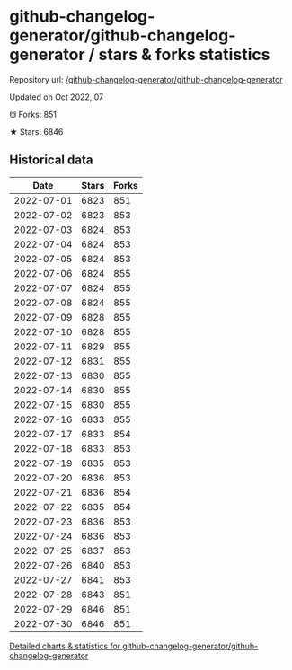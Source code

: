 # github-changelog-generator/github-changelog-generator / stars & forks statistics

Repository url: [/github-changelog-generator/github-changelog-generator](https://github.com/github-changelog-generator/github-changelog-generator)

Updated on Oct 2022, 07

☋ Forks: 851

★ Stars: 6846

## Historical data
| Date | Stars | Forks |
|------|-------|-------|
| 2022-07-01 | 6823 | 851 | 
| 2022-07-02 | 6823 | 853 | 
| 2022-07-03 | 6824 | 853 | 
| 2022-07-04 | 6824 | 853 | 
| 2022-07-05 | 6824 | 853 | 
| 2022-07-06 | 6824 | 855 | 
| 2022-07-07 | 6824 | 855 | 
| 2022-07-08 | 6824 | 855 | 
| 2022-07-09 | 6828 | 855 | 
| 2022-07-10 | 6828 | 855 | 
| 2022-07-11 | 6829 | 855 | 
| 2022-07-12 | 6831 | 855 | 
| 2022-07-13 | 6830 | 855 | 
| 2022-07-14 | 6830 | 855 | 
| 2022-07-15 | 6830 | 855 | 
| 2022-07-16 | 6833 | 855 | 
| 2022-07-17 | 6833 | 854 | 
| 2022-07-18 | 6833 | 853 | 
| 2022-07-19 | 6835 | 853 | 
| 2022-07-20 | 6836 | 853 | 
| 2022-07-21 | 6836 | 854 | 
| 2022-07-22 | 6835 | 854 | 
| 2022-07-23 | 6836 | 853 | 
| 2022-07-24 | 6836 | 853 | 
| 2022-07-25 | 6837 | 853 | 
| 2022-07-26 | 6840 | 853 | 
| 2022-07-27 | 6841 | 853 | 
| 2022-07-28 | 6843 | 851 | 
| 2022-07-29 | 6846 | 851 | 
| 2022-07-30 | 6846 | 851 | 


[Detailed charts & statistics for github-changelog-generator/github-changelog-generator](https://reviewgithub.com/rep/github-changelog-generator/github-changelog-generator)
